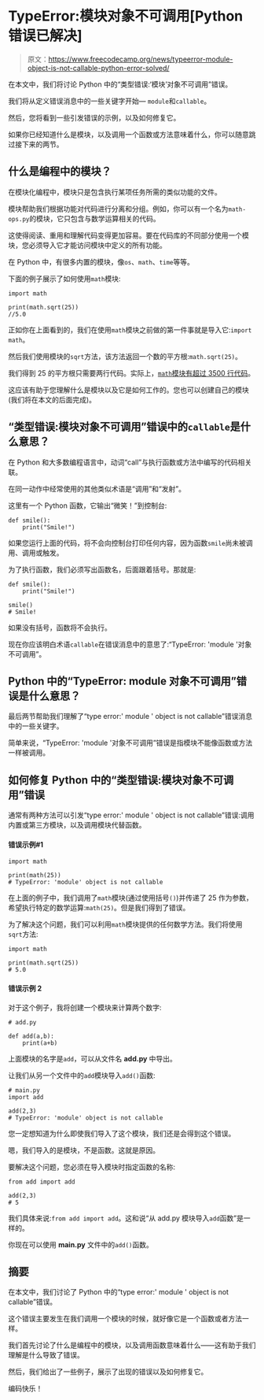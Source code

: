 # TypeError:模块对象不可调用[Python 错误已解决]

> 原文：<https://www.freecodecamp.org/news/typeerror-module-object-is-not-callable-python-error-solved/>

在本文中，我们将讨论 Python 中的“类型错误:‘模块’对象不可调用”错误。

我们将从定义错误消息中的一些关键字开始— `module`和`callable`。

然后，您将看到一些引发错误的示例，以及如何修复它。

如果你已经知道什么是模块，以及调用一个函数或方法意味着什么，你可以随意跳过接下来的两节。

## 什么是编程中的模块？

在模块化编程中，模块只是包含执行某项任务所需的类似功能的文件。

模块帮助我们根据功能对代码进行分离和分组。例如，你可以有一个名为`math-ops.py`的模块，它只包含与数学运算相关的代码。

这使得阅读、重用和理解代码变得更加容易。要在代码库的不同部分使用一个模块，您必须导入它才能访问模块中定义的所有功能。

在 Python 中，有很多内置的模块，像`os`、`math`、`time`等等。

下面的例子展示了如何使用`math`模块:

```
import math

print(math.sqrt(25))
//5.0
```

正如你在上面看到的，我们在使用`math`模块之前做的第一件事就是导入它:`import math`。

然后我们使用模块的`sqrt`方法，该方法返回一个数的平方根:`math.sqrt(25)`。

我们得到 25 的平方根只需要两行代码。实际上，[`math`模块有超过 3500 行代码](https://github.com/python/cpython/blob/main/Modules/mathmodule.c)。

这应该有助于您理解什么是模块以及它是如何工作的。您也可以创建自己的模块(我们将在本文的后面完成)。

## “类型错误:模块对象不可调用”错误中的`callable`是什么意思？

在 Python 和大多数编程语言中，动词“call”与执行函数或方法中编写的代码相关联。

在同一动作中经常使用的其他类似术语是“调用”和“发射”。

这里有一个 Python 函数，它输出“微笑！”到控制台:

```
def smile():
    print("Smile!")
```

如果您运行上面的代码，将不会向控制台打印任何内容，因为函数`smile`尚未被调用、调用或触发。

为了执行函数，我们必须写出函数名，后面跟着括号。那就是:

```
def smile():
    print("Smile!")

smile()
# Smile!
```

如果没有括号，函数将不会执行。

现在你应该明白术语`callable`在错误消息中的意思了:“TypeError: 'module '对象不可调用”。

## Python 中的“TypeError: module 对象不可调用”错误是什么意思？

最后两节帮助我们理解了“type error:' module ' object is not callable”错误消息中的一些关键字。

简单来说，“TypeError: 'module '对象不可调用”错误是指模块不能像函数或方法一样被调用。

## 如何修复 Python 中的“类型错误:模块对象不可调用”错误

通常有两种方法可以引发“type error:' module ' object is not callable”错误:调用内置或第三方模块，以及调用模块代替函数。

#### 错误示例#1

```
import math

print(math(25))
# TypeError: 'module' object is not callable 
```

在上面的例子中，我们调用了`math`模块(通过使用括号`()`)并传递了 25 作为参数，希望执行特定的数学运算:`math(25)`。但是我们得到了错误。

为了解决这个问题，我们可以利用`math`模块提供的任何数学方法。我们将使用`sqrt`方法:

```
import math

print(math.sqrt(25))
# 5.0
```

#### 错误示例 2

对于这个例子，我将创建一个模块来计算两个数字:

```
# add.py

def add(a,b):
    print(a+b) 
```

上面模块的名字是`add`，可以从文件名 **add.py** 中导出。

让我们从另一个文件中的`add`模块导入`add()`函数:

```
# main.py
import add

add(2,3)
# TypeError: 'module' object is not callable
```

您一定想知道为什么即使我们导入了这个模块，我们还是会得到这个错误。

嗯，我们导入的是模块，不是函数。这就是原因。

要解决这个问题，您必须在导入模块时指定函数的名称:

```
from add import add

add(2,3)
# 5
```

我们具体来说:`from add import add`。这和说“从 add.py 模块导入`add`函数”是一样的。

你现在可以使用 **main.py** 文件中的`add()`函数。

## 摘要

在本文中，我们讨论了 Python 中的“type error:' module ' object is not callable”错误。

这个错误主要发生在我们调用一个模块的时候，就好像它是一个函数或者方法一样。

我们首先讨论了什么是编程中的模块，以及调用函数意味着什么——这有助于我们理解是什么导致了错误。

然后，我们给出了一些例子，展示了出现的错误以及如何修复它。

编码快乐！